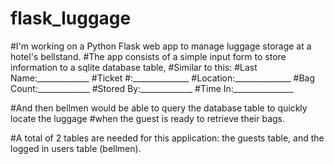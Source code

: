 # flask_luggage
#I'm working on a Python Flask web app to manage luggage storage at a hotel's bellstand.
#The app consists of a simple input form to store information to a sqlite database table,
#Similar to this:
#Last Name:_____________
#Ticket #:______________
#Location:______________
#Bag Count:_____________
#Stored By:_____________
#Time In:_______________

#And then bellmen would be able to query the database table to quickly locate the luggage 
#when the guest is ready to retrieve their bags.

#A total of 2 tables are needed for this application: the guests table, and the logged in users table (bellmen).
